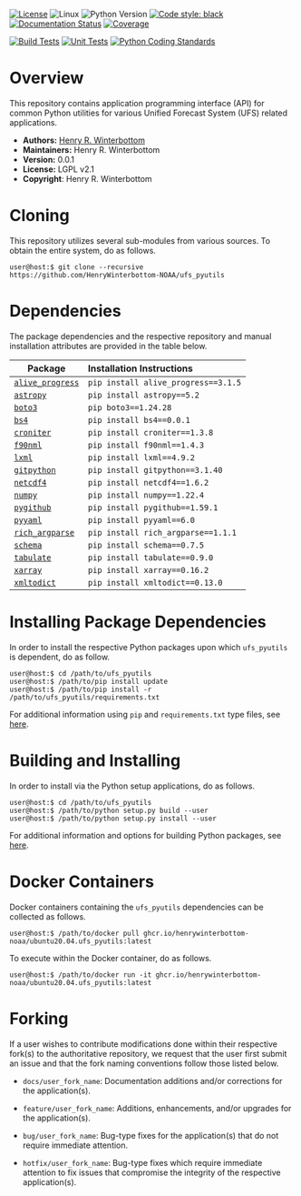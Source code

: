 [![License](https://img.shields.io/badge/License-LGPL_v2.1-black)](https://github.com/HenryWinterbottom-NOAA/ufs_pyutils/blob/develop/LICENSE)
![Linux](https://img.shields.io/badge/Linux-ubuntu%7Ccentos-lightgrey)
![Python Version](https://img.shields.io/badge/Python-3.5|3.6|3.7-blue)
[![Code style: black](https://img.shields.io/badge/Code%20Style-black-purple.svg)](https://github.com/psf/black)
[![Documentation Status](https://readthedocs.org/projects/ufs-pyutils/badge/?version=latest)](https://ufs-pyutils.readthedocs.io/en/latest/?badge=latest)
[![Coverage](https://codecov.io/gh/HenryWinterbottom-NOAA/ufs_pyutils/branch/develop/graph/badge.svg)](https://codecov.io/gh/HenryWinterbottom-NOAA/ufs_pyutils)

[![Build Tests](https://github.com/HenryWinterbottom-NOAA/ufs_pyutils/actions/workflows/buildtest.yaml/badge.svg)](https://github.com/HenryWinterbottom-NOAA/ufs_pyutils/actions/workflows/buildtest.yaml)
[![Unit Tests](https://github.com/HenryWinterbottom-NOAA/ufs_pyutils/actions/workflows/unittests.yaml/badge.svg)](https://github.com/HenryWinterbottom-NOAA/ufs_pyutils/actions/workflows/unittests.yaml)
[![Python Coding Standards](https://github.com/HenryWinterbottom-NOAA/ufs_pyutils/actions/workflows/pycodestyle.yaml/badge.svg)](https://github.com/HenryWinterbottom-NOAA/ufs_pyutils/actions/workflows/pycodestyle.yaml)

# Overview

This repository contains application programming interface (API) for
common Python utilities for various Unified Forecast System (UFS)
related applications.

- **Authors:** [Henry R. Winterbottom](mailto:henry.winterbottom@noaa.gov)
- **Maintainers:** Henry R. Winterbottom
- **Version:** 0.0.1
- **License:** LGPL v2.1
- **Copyright**: Henry R. Winterbottom

# Cloning

This repository utilizes several sub-modules from various sources. To
obtain the entire system, do as follows.

~~~shell
user@host:$ git clone --recursive https://github.com/HenryWinterbottom-NOAA/ufs_pyutils
~~~

# Dependencies

The package dependencies and the respective repository and manual
installation attributes are provided in the table below.

<div align="left">

| Package | <div align="left">Installation Instructions</div> |
| :-------------: | :-------------: |
| <div align="left">[`alive_progress`](https://github.com/rsalmei/alive-progress)</div> | <div align="left">`pip install alive_progress==3.1.5`</div> |
| <div align="left">[`astropy`](https://github.com/astropy/astropy)</div> | <div align="left">`pip install astropy==5.2`</div> |
| <div align="left">[`boto3`](https://github.com/boto/boto3)</div> | <div align="left">`pip boto3==1.24.28`</div> | 
| <div align="left">[`bs4`](https://github.com/waylan/beautifulsoup)</div> | <div align="left">`pip install bs4==0.0.1`</div> | 
| <div align="left">[`croniter`](https://github.com/kiorky/croniter)</div> | <div align="left">`pip install croniter==1.3.8`</div> |
| <div align="left">[`f90nml`](https://github.com/marshallward/f90nml)</div> | <div align="left">`pip install f90nml==1.4.3`</div> | 
| <div align="left">[`lxml`](https://github.com/lxml/lxml)</div> | <div align="left">`pip install lxml==4.9.2`</div> |
| <div align="left">[`gitpython`](https://github.com/gitpython-developers/GitPython) | <div align="left">`pip install gitpython==3.1.40`</div> | 
| <div align="left">[`netcdf4`](https://github.com/Unidata/netcdf4-python)</div> | <div align="left">`pip install netcdf4==1.6.2`</div> |
| <div align="left">[`numpy`](https://github.com/numpy/numpy)</div> | <div align="left">`pip install numpy==1.22.4`</div> |
| <div align="left">[`pygithub`](https://github.com/PyGithub/PyGithub)</div> | <div align="left">`pip install pygithub==1.59.1`</div> |
| <div align="left">[`pyyaml`](https://github.com/yaml/pyyaml)</div> | <div align="left">`pip install pyyaml==6.0`</div> |
| <div align="left">[`rich_argparse`](https://github.com/hamdanal/rich-argparse)</div> | <div align="left">`pip install rich_argparse==1.1.1`</div> |
| <div align="left">[`schema`](https://github.com/keleshev/schema)</div> | <div align="left">`pip install schema==0.7.5`</div> | 
| <div align="left">[`tabulate`](https://github.com/gregbanks/python-tabulate)</div> | <div align="left">`pip install tabulate==0.9.0`</div> |
| <div align="left">[`xarray`](https://github.com/pydata/xarray)</div> | <div align="left">`pip install xarray==0.16.2`</div> |
| <div align="left">[`xmltodict`](https://github.com/martinblech/xmltodict)</div> | <div align="left">`pip install xmltodict==0.13.0`</div> |

</div>

# Installing Package Dependencies

In order to install the respective Python packages upon which
`ufs_pyutils` is dependent, do as follow.

~~~shell
user@host:$ cd /path/to/ufs_pyutils
user@host:$ /path/to/pip install update
user@host:$ /path/to/pip install -r /path/to/ufs_pyutils/requirements.txt
~~~

For additional information using `pip` and `requirements.txt` type files, see [here](https://pip.pypa.io/en/stable/reference/requirements-file-format/).

# Building and Installing

In order to install via the Python setup applications, do as follows.

~~~shell
user@host:$ cd /path/to/ufs_pyutils
user@host:$ /path/to/python setup.py build --user
user@host:$ /path/to/python setup.py install --user
~~~

For additional information and options for building Python packages, see [here](https://docs.python.org/3.5/distutils/setupscript.html).

# Docker Containers

Docker containers containing the `ufs_pyutils` dependencies can be
collected as follows.

~~~shell
user@host:$ /path/to/docker pull ghcr.io/henrywinterbottom-noaa/ubuntu20.04.ufs_pyutils:latest
~~~

To execute within the Docker container, do as follows.

~~~shell
user@host:$ /path/to/docker run -it ghcr.io/henrywinterbottom-noaa/ubuntu20.04.ufs_pyutils:latest
~~~

# Forking

If a user wishes to contribute modifications done within their
respective fork(s) to the authoritative repository, we request that
the user first submit an issue and that the fork naming conventions
follow those listed below.

- `docs/user_fork_name`: Documentation additions and/or corrections for the application(s).

- `feature/user_fork_name`: Additions, enhancements, and/or upgrades for the application(s).

- `bug/user_fork_name`: Bug-type fixes for the application(s) that do not require immediate attention.

- `hotfix/user_fork_name`: Bug-type fixes which require immediate attention to fix issues that compromise the integrity of the respective application(s).  
